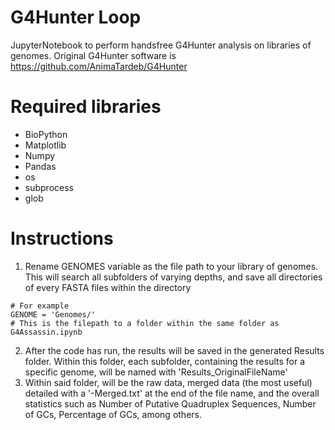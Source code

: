 # G4Hunter Loop
JupyterNotebook to perform handsfree G4Hunter analysis on libraries of genomes. Original G4Hunter software is https://github.com/AnimaTardeb/G4Hunter

# Required libraries
- BioPython
- Matplotlib
- Numpy
- Pandas
- os
- subprocess
- glob

# Instructions
1. Rename GENOMES variable as the file path to your library of genomes. This will search all subfolders of varying depths, and save all directories of every FASTA files within the directory
```
# For example
GENOME = 'Genomes/'
# This is the filepath to a folder within the same folder as G4Assassin.ipynb
```
2. After the code has run, the results will be saved in the generated Results folder. Within this folder, each subfolder, containing the results for a specific genome, will be named with 'Results_OriginalFileName'
3. Within said folder, will be the raw data, merged data (the most useful) detailed with a '-Merged.txt' at the end of the file name, and the overall statistics such as Number of Putative Quadruplex Sequences, Number of GCs, Percentage of GCs, among others.

